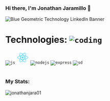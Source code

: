 ### Hi there, I'm Jonathan Jaramillo 👋
![Blue Geometric Technology LinkedIn Banner](https://github.com/JonathanJara01/JonathanJara01/assets/125410451/265cb983-c26e-4276-8742-6fd67ed318a4)

<h1>Technologies: 
<code><img height="40" alt="coding" src="https://github.com/JonathanJara01/JonathanJara01/assets/125410451/43d215ef-d837-40e4-92fd-94a0ebb54b09"></code>
</h1>
<code><img height="40" alt="js" src="https://github.com/JonathanJara01/JonathanJara01/assets/125410451/2b89368d-6fbc-41b4-bda1-1d26bbfd4cf4"></code>
<code><img height="40" alt="react" src="https://raw.githubusercontent.com/github/explore/80688e429a7d4ef2fca1e82350fe8e3517d3494d/topics/react/react.png"></code>
<code><img height="40" alt="nodejs" src="https://github.com/JonathanJara01/JonathanJara01/assets/125410451/8f7a150b-ebe7-4e06-a106-bd3447a471cb"></code>  
<code><img height="40" alt="express" src="https://github.com/JonathanJara01/JonathanJara01/assets/125410451/1a09497f-6275-4681-a84c-82e79029b301"></code> 
<code><img height="40" alt="sd" src="https://github.com/JonathanJara01/JonathanJara01/assets/125410451/769ffccf-c0e4-4b57-95fb-371b850b2cb3"></code> 
<br></br>
<h3>My Stats: </h3>
<p align="left"> <img src="https://github-readme-stats.vercel.app/api?username=jonathanjara01&show_icons=true&theme=gotham" alt="jonathanjara01"></p>

<!--
**JonathanJara01/JonathanJara01** is a ✨ _special_ ✨ repository because its `README.md` (this file) appears on your GitHub profile.

Here are some ideas to get you started:

- 🔭 I’m currently working on ...
- 🌱 I’m currently learning ...
- 👯 I’m looking to collaborate on ...
- 🤔 I’m looking for help with ...
- 💬 Ask me about ...
- 📫 How to reach me: ...
- 😄 Pronouns: ...
- ⚡ Fun fact: ...
-->
